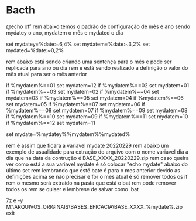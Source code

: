 # Bacth
@echo off
rem abaixo temos o padrão de configuração de mês e ano sendo mydatey o ano, mydatem o mês e mydated o dia

set mydatey=%date:~6,4%
set mydatem=%date:~3,2%
set mydated=%date:~0,2%

rem abaixo está sendo criando uma sentença para o mês e pode ser replicada para ano ou dia
rem e está sendo realizado a definição o valor do mês atual para ser o mês anterior

if %mydatem%==01 set mydatem=12
if %mydatem%==02 set mydatem=01
if %mydatem%==03 set mydatem=02
if %mydatem%==04 set mydatem=03
if %mydatem%==05 set mydatem=04
if %mydatem%==06 set mydatem=05
if %mydatem%==07 set mydatem=06
if %mydatem%==08 set mydatem=07
if %mydatem%==09 set mydatem=08
if %mydatem%==10 set mydatem=09
if %mydatem%==11 set mydatem=10
if %mydatem%==12 set mydatem=11

set mydate=%mydatey%%mydatem%%mydated%

rem é assim que ficara a variavel mydate 20220229
rem abaixo um exemplo de usualidade para extração do arquivo com o nome variavel dia a dia que na data da contrução é BASE_XXXX_20220229.zip
rem caso queira ver como está a sua variavel mydate é só colocar "echo mydate" abaixo do último set
rem lembrando que esté bate é para o mes anterior devido as definições acima se não precisar e for o mes atual é só remover todos os if
rem o mesmo será extraido na pasta que está o bat
rem pode remover todos os rem se quiser e lembrese de salvar como .bat

7z e -y M:\ARQUIVOS_ORIGINAIS\BASES_EFICACIA\BASE_XXXX_%mydate%.zip
exit
